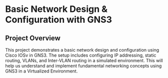 # Basic Network Design & Configuration with GNS3
## Project Overview
This project demonstrates a basic network design and configuration using Cisco IOSv in GNS3. The setup includes configuring IP addressing, static routing, VLANs, and Inter-VLAN routing in a simulated environment. This will help us understand and implement fundamental networking concepts using GNS3 in a Virtualized Environment.
